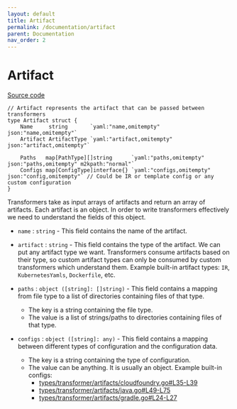 ```yaml
---
layout: default
title: Artifact
permalink: /documentation/artifact
parent: Documentation
nav_order: 2
---
```


# Artifact

[Source code](https://github.com/konveyor/move2kube/blob/dcf8793a889c0a8f9f4423e9e9ee3a95003c6bcc/types/transformer/artifact.go#L45-L52)
```golang
// Artifact represents the artifact that can be passed between transformers
type Artifact struct {
	Name     string       `yaml:"name,omitempty" json:"name,omitempty"`
	Artifact ArtifactType `yaml:"artifact,omitempty" json:"artifact,omitempty"`

	Paths   map[PathType][]string      `yaml:"paths,omitempty" json:"paths,omitempty" m2kpath:"normal"`
	Configs map[ConfigType]interface{} `yaml:"configs,omitempty" json:"config,omitempty"` // Could be IR or template config or any custom configuration
}
```

Transformers take as input arrays of artifacts and return an array of artifacts.
Each artifact is an object. In order to write transformers effectively we need to understand
the fields of this object.

- `name` : `string` - This field contains the name of the artifact.
- `artifact` : `string` - This field contains the type of the artifact. We can put any artifact type we want.
    Transformers consume artifacts based on their type, so custom artifact types can only be consumed by custom transformers which understand them.
    Example built-in artifact types: `IR`, `KubernetesYamls`, `Dockerfile`, etc.

- `paths` : `object ([string]: []string)` - This field contains a mapping from file type to a list of directories containing files of that type.
    - The key is a string containing the file type.
    - The value is a list of strings/paths to directories containing files of that type.

- `configs` : `object ([string]: any)` - This field contains a mapping between different types of configuration and the configuration data.
    - The key is a string containing the type of configuration.
    - The value can be anything. It is usually an object. Example built-in configs:
        - [types/transformer/artifacts/cloudfoundry.go#L35-L39](https://github.com/konveyor/move2kube/blob/dcf8793a889c0a8f9f4423e9e9ee3a95003c6bcc/types/transformer/artifacts/cloudfoundry.go#L35-L39)
        - [types/transformer/artifacts/java.go#L49-L75](https://github.com/konveyor/move2kube/blob/dcf8793a889c0a8f9f4423e9e9ee3a95003c6bcc/types/transformer/artifacts/java.go#L49-L75)
        - [types/transformer/artifacts/gradle.go#L24-L27](https://github.com/konveyor/move2kube/blob/dcf8793a889c0a8f9f4423e9e9ee3a95003c6bcc/types/transformer/artifacts/gradle.go#L24-L27)
